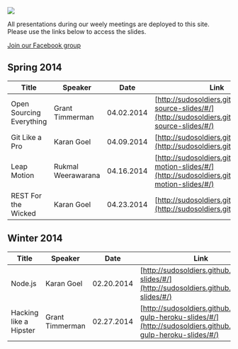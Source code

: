 ![](http://i.imgur.com/Lhkv8cX.png)

All presentations during our weely meetings are deployed to this site. Please use the links below to access the slides.

[Join our Facebook group](https://www.facebook.com/groups/uwhackers/)

## Spring 2014

| Title | Speaker | Date | Link |
| ---- | ----- | ---- | ---- |
| Open Sourcing Everything | Grant Timmerman | 04.02.2014 | [http://sudosoldiers.github.io/open-source-slides/#/](http://sudosoldiers.github.io/open-source-slides/#/) |
| Git Like a Pro | Karan Goel | 04.09.2014 | [http://sudosoldiers.github.io/git/#/](http://sudosoldiers.github.io/git/#/) |
| Leap Motion | Rukmal Weerawarana | 04.16.2014 | [http://sudosoldiers.github.io/leap-motion-slides/#/](http://sudosoldiers.github.io/leap-motion-slides/#/) |
| REST For the Wicked | Karan Goel | 04.23.2014 | [http://sudosoldiers.github.io/rest/#/](http://sudosoldiers.github.io/rest/#/) |


## Winter 2014

| Title | Speaker | Date | Link |
| ---- | ----- | ---- | ---- |
| Node.js | Karan Goel | 02.20.2014 | [http://sudosoldiers.github.io/node-slides/#/](http://sudosoldiers.github.io/node-slides/#/) |
| Hacking like a Hipster | Grant Timmerman | 02.27.2014 | [http://sudosoldiers.github.io/grunt-gulp-heroku-slides/#/](http://sudosoldiers.github.io/grunt-gulp-heroku-slides/#/) |